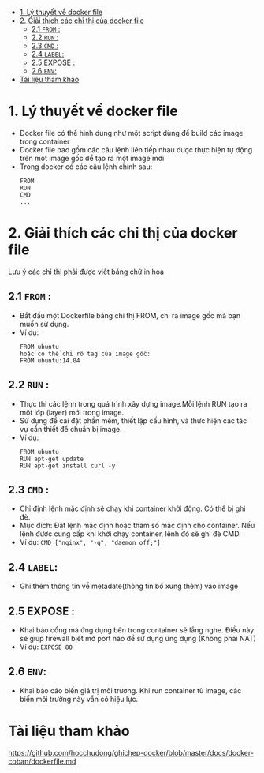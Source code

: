 - [1. Lý thuyết về docker file](#1-lý-thuyết-về-docker-file)
- [2. Giải thích các chỉ thị của docker file](#2-giải-thích-các-chỉ-thị-của-docker-file)
  - [2.1 `FROM` :](#21-from-)
  - [2.2 `RUN` :](#22-run-)
  - [2.3 `CMD` :](#23-cmd-)
  - [2.4 `LABEL`:](#24-label)
  - [2.5 EXPOSE :](#25-expose-)
  - [2.6 `ENV`:](#26-env)
- [Tài liệu tham khảo](#tài-liệu-tham-khảo)
# 1. Lý thuyết về docker file
- Docker file có thể hình dung như một script dùng để build các image trong container
- Docker file bao gồm các câu lệnh liên tiếp nhau được thực hiện tự động trên một image gốc để tạo ra một image mới 
- Trong docker có các câu lệnh chính sau:
  ```
  FROM
  RUN
  CMD
  ...
  ```
# 2. Giải thích các chỉ thị của docker file
Lưu ý các chỉ thị phải được viết bằng chữ in hoa
## 2.1 `FROM` : 
- Bắt đầu một Dockerfile bằng chỉ thị FROM, chỉ ra image gốc mà bạn muốn sử dụng.
- Ví dụ:
  ```
  FROM ubuntu
  hoặc có thể chỉ rõ tag của image gốc:
  FROM ubuntu:14.04
  ```
## 2.2 `RUN` : 
- Thực thi các lệnh trong quá trình xây dựng image.Mỗi lệnh RUN tạo ra một lớp (layer) mới trong image.
- Sử dụng để cài đặt phần mềm, thiết lập cấu hình, và thực hiện các tác vụ cần thiết để chuẩn bị image.
- Ví dụ:
  ```
  FROM ubuntu
  RUN apt-get update
  RUN apt-get install curl -y
  ```
## 2.3 `CMD` : 
- Chỉ định lệnh mặc định sẽ chạy khi container khởi động. Có thể bị ghi đè.
- Mục đích: Đặt lệnh mặc định hoặc tham số mặc định cho container. Nếu lệnh được cung cấp khi khởi chạy container, lệnh đó sẽ ghi đè CMD.
- Ví dụ: `CMD ["nginx", "-g", "daemon off;"]`
## 2.4 `LABEL`: 
- Ghi thêm thông tin về metadate(thông tin bổ xung thêm) vào image
## 2.5 EXPOSE : 
- Khai báo cổng mà ứng dụng bên trong container sẽ lắng nghe. Điều này sẽ giúp firewall biết mở port nào để sử dụng ứng dụng (Không phải NAT)
- Ví dụ: `EXPOSE 80`
  
## 2.6 `ENV`: 
- Khai báo cáo biến giá trị môi trường. Khi run container từ image, các biến môi trường này vẫn có hiệu lực.
# Tài liệu tham khảo
https://github.com/hocchudong/ghichep-docker/blob/master/docs/docker-coban/dockerfile.md